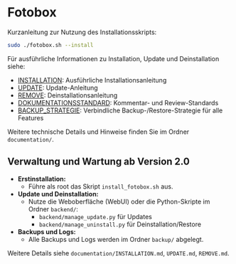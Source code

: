 # Fotobox

Kurzanleitung zur Nutzung des Installationsskripts:

```sh
sudo ./fotobox.sh --install
```

Für ausführliche Informationen zu Installation, Update und Deinstallation siehe:

- [INSTALLATION](documentation/INSTALLATION.md): Ausführliche Installationsanleitung
- [UPDATE](documentation/UPDATE.md): Update-Anleitung
- [REMOVE](documentation/REMOVE.md): Deinstallationsanleitung
- [DOKUMENTATIONSSTANDARD](DOKUMENTATIONSSTANDARD.md): Kommentar- und Review-Standards
- [BACKUP_STRATEGIE](BACKUP_STRATEGIE.md): Verbindliche Backup-/Restore-Strategie für alle Features

Weitere technische Details und Hinweise finden Sie im Ordner `documentation/`.

## Verwaltung und Wartung ab Version 2.0

- **Erstinstallation:**
  - Führe als root das Skript `install_fotobox.sh` aus.
- **Update und Deinstallation:**
  - Nutze die Weboberfläche (WebUI) oder die Python-Skripte im Ordner `backend/`:
    - `backend/manage_update.py` für Updates
    - `backend/manage_uninstall.py` für Deinstallation/Restore
- **Backups und Logs:**
  - Alle Backups und Logs werden im Ordner `backup/` abgelegt.

Weitere Details siehe `documentation/INSTALLATION.md`, `UPDATE.md`, `REMOVE.md`.
